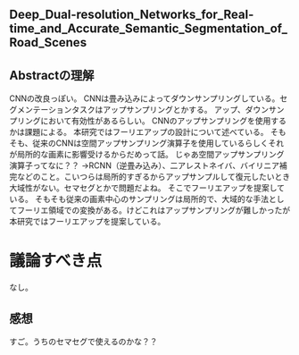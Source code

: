 ## Deep_Dual-resolution_Networks_for_Real-time_and_Accurate_Semantic_Segmentation_of_Road_Scenes

## Abstractの理解
CNNの改良っぽい。
CNNは畳み込みによってダウンサンプリングしている。セグメンテーションタスクはアップサンプリングとかする。
アップ、ダウンサンプリングにおいて有効性があるらしい。
CNNのアップサンプリングを使用するかは課題による。
本研究ではフーリエアップの設計について述べている。
そもそも、従来のCNNは空間アップサンプリング演算子を使用しているらしくそれが局所的な画素に影響受けるからだめって話。
じゃあ空間アップサンプリング演算子ってなに？？
→RCNN（逆畳み込み）、二アレストネイバ、バイリニア補完などのこと。こいつらは局所的すぎるからアップサンプルして復元したいとき大域性がない。セマセグとかで問題だよね。
そこでフーリエアップを提案している。
そもそも従来の画素中心のサンプリングは局所的で、大域的な手法としてフーリエ領域での変換がある。けどこれはアップサンプリングが難しかったが本研究ではフーリエアップを提案している。
# 議論すべき点
なし。
## 感想
すご。うちのセマセグで使えるのかな？？